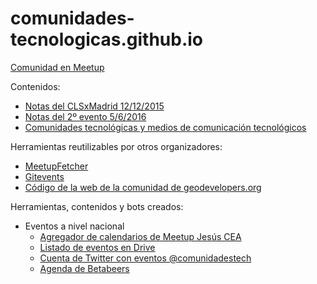 # comunidades-tecnologicas.github.io

[Comunidad en Meetup](http://www.meetup.com/es/Comunidades-Tecnologicas-Madrid/)

Contenidos:
* [Notas del CLSxMadrid 12/12/2015](https://docs.google.com/document/d/1L8zO7aecPaZpIsrSbu86hnLhhzSRDOR-u34ncZCWboo/edit?usp=sharing)
* [Notas del 2º evento 5/6/2016](http://files.meetup.com/13550552/05-06-2014-Primer-encuentro-v2.0.txt)
* [Comunidades tecnológicas y medios de comunicación tecnológicos](https://docs.google.com/spreadsheets/d/1I9reKooywOG6LNd6J3BLIe1HUZqPCC71D59caqs1hHk/edit?usp=sharing)

Herramientas reutilizables por otros organizadores:
* [MeetupFetcher](https://github.com/ntkog/Meetup-fetcher)
* [Gitevents](https://github.com/gitevents/core)
* [Código de la web de la comunidad de geodevelopers.org](https://github.com/Geo-Developers/geo-developers-site)

Herramientas, contenidos y bots creados:
* Eventos a nivel nacional
  * [Agregador de calendarios de Meetup Jesús CEA](http://calendario.es.python.org/fusion.ics)
  * [Listado de eventos en Drive](https://docs.google.com/spreadsheets/d/1d-eFcj_t_tJ0Mr5K_f3rJKkQckXSW1m6bUZBX6zcG0Y/edit?usp=drive_web)
  * [Cuenta de Twitter con eventos @comunidadestech](https://twitter.com/comunidadestech)
  * [Agenda de Betabeers](https://betabeers.com/event/)

